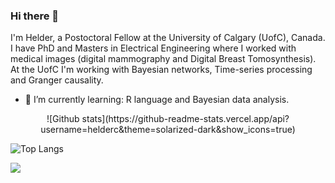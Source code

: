 ### Hi there 👋
I'm Helder, a Postoctoral Fellow at the University of Calgary (UofC), Canada. I have PhD and Masters in Electrical Engineering where I worked with medical images (digital mammography and Digital Breast Tomosynthesis). At the UofC I'm working with Bayesian networks, Time-series processing and Granger causality.

- 🌱 I’m currently learning: R language and Bayesian data analysis.


<!--
**helderc/helderc** is a ✨ _special_ ✨ repository because its `README.md` (this file) appears on your GitHub profile.

Here are some ideas to get you started:

- 🔭 I’m currently working on ...
- 👯 I’m looking to collaborate on ...
- 🤔 I’m looking for help with ...
- 💬 Ask me about ...
- 📫 How to reach me: ...
- 😄 Pronouns: ...
- ⚡ Fun fact: ...
-->

<p align="center">
![Github stats](https://github-readme-stats.vercel.app/api?username=helderc&theme=solarized-dark&show_icons=true)

<br>

![Top Langs](https://github-readme-stats.vercel.app/api/top-langs/?username=helderc&layout=compact)

<div style="display: flex; flex-direction: row;">
  <img class="img" src="https://komarev.com/ghpvc/?username=helderc&style=for-the-badge"/>
</div>
